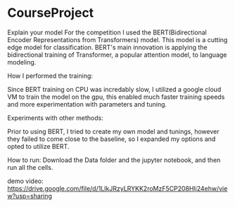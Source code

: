 # CourseProject

Explain your model
For the competition I used the BERT(Bidirectional Encoder Representations from Transformers) model. This model is a cutting edge model for classification. BERT's main innovation is applying the bidirectional training of Transformer, a popular attention model, to language modeling. 

How I performed the training:

Since BERT training on CPU was incredably slow, I utilized a google cloud VM to train the model on the gpu, this enabled much faster training speeds and more experimentation with parameters and tuning. 

Experiments with other methods:

Prior to using BERT, I tried to create my own model and tunings, however they failed to come close to the baseline, so I expanded my options and opted to utilize BERT. 

How to run: 
Download the Data folder and the jupyter notebook, and then run all the cells. 

demo video: 
https://drive.google.com/file/d/1LIkJRzyLRYKK2roMzF5CP208Hlj24ehw/view?usp=sharing
